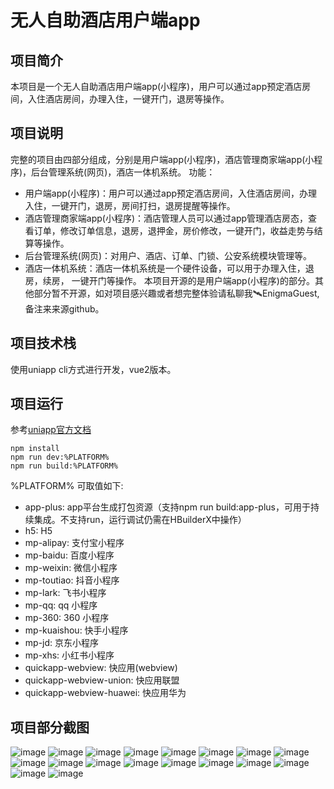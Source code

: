# 无人自助酒店用户端app
## 项目简介
本项目是一个无人自助酒店用户端app(小程序)，用户可以通过app预定酒店房间，入住酒店房间，办理入住，一键开门，退房等操作。
## 项目说明
完整的项目由四部分组成，分别是用户端app(小程序)，酒店管理商家端app(小程序)，后台管理系统(网页)，酒店一体机系统。
功能：
- 用户端app(小程序)：用户可以通过app预定酒店房间，入住酒店房间，办理入住，一键开门，退房，房间打扫，退房提醒等操作。
- 酒店管理商家端app(小程序)：酒店管理人员可以通过app管理酒店房态，查看订单，修改订单信息，退房，退押金，房价修改，一键开门，收益走势与结算等操作。
- 后台管理系统(网页)：对用户、酒店、订单、门锁、公安系统模块管理等。
- 酒店一体机系统：酒店一体机系统是一个硬件设备，可以用于办理入住，退房，续房， 一键开门等操作。
  本项目开源的是用户端app(小程序)的部分。其他部分暂不开源，如对项目感兴趣或者想完整体验请私聊我🛰️EnigmaGuest,备注来来源github。
## 项目技术栈
使用uniapp cli方式进行开发，vue2版本。
## 项目运行
参考[uniapp官方文档](https://uniapp.dcloud.net.cn/quickstart-cli.html)
```
npm install
npm run dev:%PLATFORM%
npm run build:%PLATFORM%
```
%PLATFORM% 可取值如下:
- app-plus: app平台生成打包资源（支持npm run build:app-plus，可用于持续集成。不支持run，运行调试仍需在HBuilderX中操作）
- h5: H5
- mp-alipay: 支付宝小程序
- mp-baidu: 百度小程序
- mp-weixin: 微信小程序
- mp-toutiao: 抖音小程序
- mp-lark: 飞书小程序
- mp-qq: qq 小程序
- mp-360: 360 小程序
- mp-kuaishou: 快手小程序
- mp-jd: 京东小程序
- mp-xhs: 小红书小程序
- quickapp-webview: 快应用(webview)
- quickapp-webview-union: 快应用联盟
- quickapp-webview-huawei: 快应用华为
## 项目部分截图
![image](doc/1.jpg)
![image](doc/2.jpg)
![image](doc/3.jpg)
![image](doc/4.jpg)
![image](doc/5.jpg)
![image](doc/6.jpg)
![image](doc/7.jpg)
![image](doc/8.jpg)
![image](doc/9.jpg)
![image](doc/10.jpg)
![image](doc/11.jpg)
![image](doc/12.jpg)
![image](doc/13.jpg)
![image](doc/14.jpg)
![image](doc/15.jpg)
![image](doc/16.jpg)
![image](doc/17.jpg)
![image](doc/18.jpg)


